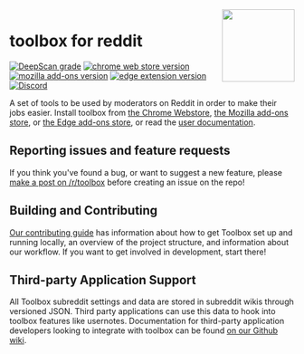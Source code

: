<img align="right" width="128" src="extension/data/images/icon256.png">

# toolbox for reddit

[![DeepScan grade](https://deepscan.io/api/teams/5774/projects/7592/branches/79819/badge/grade.svg)](https://deepscan.io/dashboard#view=project&tid=5774&pid=7592&bid=79819)
[![chrome web store version](https://img.shields.io/chrome-web-store/v/jhjpjhhkcbkmgdkahnckfboefnkgghpo?logo=googlechrome&logoColor=fff)][webstore]
[![mozilla add-ons version](https://img.shields.io/amo/v/reddit-moderator-toolbox?logo=firefoxbrowser&logoColor=fff)][amo]
[![edge extension version](https://img.shields.io/badge/dynamic/json?label=edge%20add-on&logo=microsoftedge&logoColor=fff&prefix=v&query=%24.version&url=https%3A%2F%2Fmicrosoftedge.microsoft.com%2Faddons%2Fgetproductdetailsbycrxid%2Fnolhfmoadpbgfeonfnjlcfmhhkmdlfcl)][edge-store]
[![Discord](https://img.shields.io/discord/535490452066009090?color=7373d7&label=discord&logo=discord&logoColor=fff)][discord]

A set of tools to be used by moderators on Reddit in order to make their jobs easier. Install toolbox from [the Chrome Webstore][webstore], [the Mozilla add-ons store][amo], or [the Edge add-ons store][edge-store], or read the [user documentation][user-docs].

## Reporting issues and feature requests

If you think you've found a bug, or want to suggest a new feature, please [make a post on /r/toolbox][post-on-reddit] before creating an issue on the repo!

## Building and Contributing

[Our contributing guide][contributing] has information about how to get Toolbox set up and running locally, an overview of the project structure, and information about our workflow. If you want to get involved in development, start there!

## Third-party Application Support

All Toolbox subreddit settings and data are stored in subreddit wikis through versioned JSON. Third party applications can use this data to hook into toolbox features like usernotes. Documentation for third-party application developers looking to integrate with toolbox can be found [on our Github wiki][third-party-docs].

[webstore]: https://chrome.google.com/webstore/detail/moderator-toolbox-for-red/jhjpjhhkcbkmgdkahnckfboefnkgghpo
[amo]: https://addons.mozilla.org/en-US/firefox/addon/reddit-moderator-toolbox/
[edge-store]: https://microsoftedge.microsoft.com/addons/detail/moderator-toolbox-for-red/nolhfmoadpbgfeonfnjlcfmhhkmdlfcl

[discord]: https://discord.gg/8fGCykQ
[post-on-reddit]: https://new.reddit.com/r/toolbox/submit?text=true
[user-docs]: https://www.reddit.com/r/toolbox/w/docs

[nodejs]: https://nodejs.org/
[contributing]: /CONTRIBUTING.md
[third-party-docs]: https://github.com/toolbox-team/reddit-moderator-toolbox/wiki/Subreddit-Wikis
[saucelabs]: https://saucelabs.com
